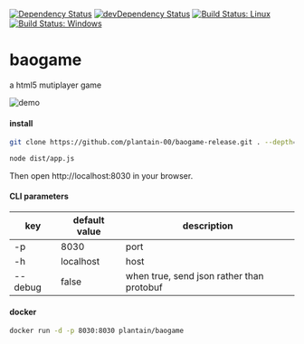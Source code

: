 [![Dependency Status](https://david-dm.org/plantain-00/baogame.svg)](https://david-dm.org/plantain-00/baogame)
[![devDependency Status](https://david-dm.org/plantain-00/baogame/dev-status.svg)](https://david-dm.org/plantain-00/baogame#info=devDependencies)
[![Build Status: Linux](https://travis-ci.org/plantain-00/baogame.svg?branch=master)](https://travis-ci.org/plantain-00/baogame)
[![Build Status: Windows](https://ci.appveyor.com/api/projects/status/github/plantain-00/baogame?branch=master&svg=true)](https://ci.appveyor.com/project/plantain-00/baogame/branch/master)

# baogame

a html5 mutiplayer game

![demo](https://raw.githubusercontent.com/plantain-00/baogame/master/doc/demo1.gif)

#### install

```bash
git clone https://github.com/plantain-00/baogame-release.git . --depth=1 && npm i --production
```

```bash
node dist/app.js
```

Then open http://localhost:8030 in your browser.

#### CLI parameters

key | default value | description
--- | --- | ---
-p | 8030 | port
-h | localhost | host
--debug | false | when true, send json rather than protobuf

#### docker

```bash
docker run -d -p 8030:8030 plantain/baogame
```
